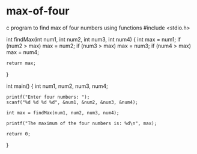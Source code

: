 # max-of-four
c program to find max of four numbers using functions
#include <stdio.h>

int findMax(int num1, int num2, int num3, int num4)
{
    int max = num1;
    if (num2 > max)
        max = num2;
    if (num3 > max)
        max = num3;
    if (num4 > max)
        max = num4;

    return max;
}

int main()
{
    int num1, num2, num3, num4;

    printf("Enter four numbers: ");
    scanf("%d %d %d %d", &num1, &num2, &num3, &num4);

    int max = findMax(num1, num2, num3, num4);

    printf("The maximum of the four numbers is: %d\n", max);

    return 0;
}
